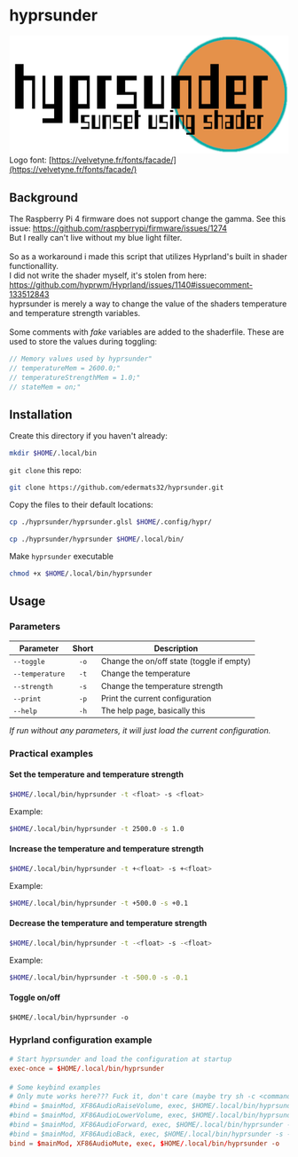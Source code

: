 # hyprsunder
![logo](hyprsunder.png)
<br>
Logo font: [https://velvetyne.fr/fonts/facade/](https://velvetyne.fr/fonts/facade/)

## Background
The Raspberry Pi 4 firmware does not support change the gamma. See this issue: https://github.com/raspberrypi/firmware/issues/1274
<br>
But I really can't live without my blue light filter.
<br><br>
So as a workaround i made this script that utilizes Hyprland's built in shader functionallity. 
<br>
I did not write the shader myself, it's stolen from here: https://github.com/hyprwm/Hyprland/issues/1140#issuecomment-133512843
<br>
hyprsunder is merely a way to change the value of the shaders temperature and temperature strength variables.
<br>
<br>
Some comments with *fake* variables are added to the shaderfile. These are used to store the values during toggling:
```c
// Memory values used by hyprsunder"
// temperatureMem = 2600.0;"
// temperatureStrengthMem = 1.0;"
// stateMem = on;"
```
## Installation
Create this directory if you haven't already:
```sh
mkdir $HOME/.local/bin
```
`git clone` this repo:
```sh
git clone https://github.com/edermats32/hyprsunder.git
```
Copy the files to their default locations:
```sh
cp ./hyprsunder/hyprsunder.glsl $HOME/.config/hypr/
```
```sh
cp ./hyprsunder/hyprsunder $HOME/.local/bin/
```
Make `hyprsunder` executable
```sh
chmod +x $HOME/.local/bin/hyprsunder
```
## Usage
### Parameters
| Parameter       | Short | Description                               |
|-----------------|:-----:|-------------------------------------------|
| `--toggle`      | `-o`  | Change the on/off state (toggle if empty) |
| `--temperature` | `-t`  | Change the temperature                    |
| `--strength`    | `-s`  | Change the temperature strength           |
| `--print`       | `-p`  | Print the current configuration           |
| `--help`        | `-h`  | The help page, basically this             |

*If run without any parameters, it will just load the current configuration.*

### Practical examples
#### Set the temperature and temperature strength
```sh
$HOME/.local/bin/hyprsunder -t <float> -s <float>
```
Example:
```sh
$HOME/.local/bin/hyprsunder -t 2500.0 -s 1.0
```
#### Increase the temperature and temperature strength
```sh
$HOME/.local/bin/hyprsunder -t +<float> -s +<float>
```
Example:
```sh
$HOME/.local/bin/hyprsunder -t +500.0 -s +0.1
```
#### Decrease the temperature and temperature strength
```sh
$HOME/.local/bin/hyprsunder -t -<float> -s -<float>
```
Example:
```sh
$HOME/.local/bin/hyprsunder -t -500.0 -s -0.1
```
#### Toggle on/off
```
$HOME/.local/bin/hyprsunder -o
```
### Hyprland configuration example
```conf
# Start hyprsunder and load the configuration at startup
exec-once = $HOME/.local/bin/hyprsunder

# Some keybind examples
# Only mute works here??? Fuck it, don't care (maybe try sh -c <command> i'm to lazy atm)
#bind = $mainMod, XF86AudioRaiseVolume, exec, $HOME/.local/bin/hyprsunder -t +300.0
#bind = $mainMod, XF86AudioLowerVolume, exec, $HOME/.local/bin/hyprsunder -t -300.0
#bind = $mainMod, XF86AudioForward, exec, $HOME/.local/bin/hyprsunder -s +0.1
#bind = $mainMod, XF86AudioBack, exec, $HOME/.local/bin/hyprsunder -s -0.1
bind = $mainMod, XF86AudioMute, exec, $HOME/.local/bin/hyprsunder -o
```

